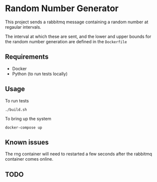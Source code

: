 # Random Number Generator

This project sends a rabbitmq message containing a random number at regaular intervals.

The interval at which these are sent, and the lower and upper bounds for the random number generation are defined in the `Dockerfile`

## Requirements

- Docker
- Python (to run tests locally)

## Usage

To run tests

`./build.sh`

To bring up the system

`docker-compose up`

## Known issues

The rng container will need to restarted a few seconds after the rabbitmq container comes online.

## TODO


  
